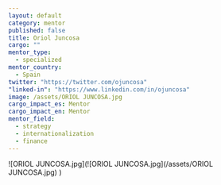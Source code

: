 ```yaml
---
layout: default
category: mentor
published: false
title: Oriol Juncosa
cargo: ""
mentor_type: 
  - specialized
mentor_country: 
  - Spain
twitter: "https://twitter.com/ojuncosa"
"linked-in": "https://www.linkedin.com/in/ojuncosa"
image: /assets/ORIOL JUNCOSA.jpg
cargo_impact_es: Mentor
cargo_impact_en: Mentor
mentor_field: 
  - strategy
  - internationalization
  - finance
---
```


![ORIOL JUNCOSA.jpg](![ORIOL JUNCOSA.jpg](/assets/ORIOL JUNCOSA.jpg)
)